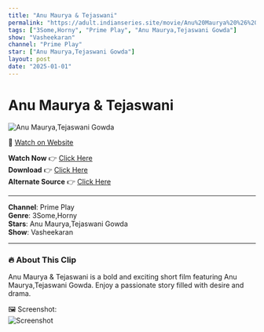 ```yaml
---
title: "Anu Maurya & Tejaswani"
permalink: "https://adult.indianseries.site/movie/Anu%20Maurya%20%26%20Tejaswani"
tags: ["3Some,Horny", "Prime Play", "Anu Maurya,Tejaswani Gowda"]
show: "Vasheekaran"
channel: "Prime Play"
star: ["Anu Maurya,Tejaswani Gowda"]
layout: post
date: "2025-01-01"
---
```


# Anu Maurya & Tejaswani

![Anu Maurya,Tejaswani Gowda](https://shorts.desisins.com/wp-content/uploads/2024/06/Anu-Maurya-Tejaswani-Vasheekaran-DesiSins.com_.jpg)

🔗 [Watch on Website](https://adult.indianseries.site/movie/Anu%20Maurya%20%26%20Tejaswani)

**Watch Now** 👉 [Click Here](https://adult.indianseries.site/movie/Anu%20Maurya%20%26%20Tejaswani)  
**Download** 👉 [Click Here](https://adult.indianseries.site/movie/Anu%20Maurya%20%26%20Tejaswani)  
**Alternate Source** 👉 [Click Here](https://adult.indianseries.site/movie/Anu%20Maurya%20%26%20Tejaswani)

---

**Channel**: Prime Play  
**Genre**: 3Some,Horny  
**Stars**: Anu Maurya,Tejaswani Gowda  
**Show**: Vasheekaran

---

### 🔥 About This Clip

Anu Maurya & Tejaswani is a bold and exciting short film featuring Anu Maurya,Tejaswani Gowda. Enjoy a passionate story filled with desire and drama.
 
🖼️ Screenshot:  
![Screenshot](https://shorts.desisins.com/wp-content/uploads/2024/06/Anu-Maurya-Tejaswani-Vasheekaran-DesiSins.com_.jpg)
